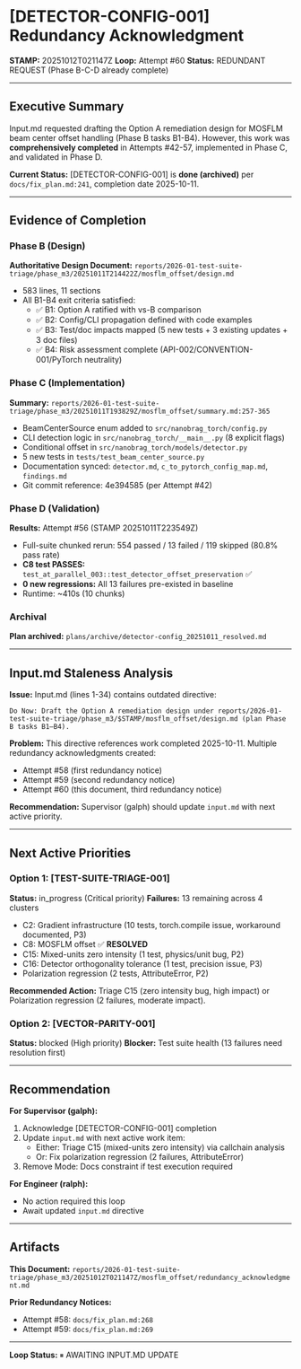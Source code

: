 # [DETECTOR-CONFIG-001] Redundancy Acknowledgment

**STAMP:** 20251012T021147Z
**Loop:** Attempt #60
**Status:** REDUNDANT REQUEST (Phase B-C-D already complete)

---

## Executive Summary

Input.md requested drafting the Option A remediation design for MOSFLM beam center offset handling (Phase B tasks B1-B4). However, this work was **comprehensively completed** in Attempts #42-57, implemented in Phase C, and validated in Phase D.

**Current Status:** [DETECTOR-CONFIG-001] is **done (archived)** per `docs/fix_plan.md:241`, completion date 2025-10-11.

---

## Evidence of Completion

### Phase B (Design)
**Authoritative Design Document:** `reports/2026-01-test-suite-triage/phase_m3/20251011T214422Z/mosflm_offset/design.md`
- 583 lines, 11 sections
- All B1-B4 exit criteria satisfied:
  - ✅ B1: Option A ratified with vs-B comparison
  - ✅ B2: Config/CLI propagation defined with code examples
  - ✅ B3: Test/doc impacts mapped (5 new tests + 3 existing updates + 3 doc files)
  - ✅ B4: Risk assessment complete (API-002/CONVENTION-001/PyTorch neutrality)

### Phase C (Implementation)
**Summary:** `reports/2026-01-test-suite-triage/phase_m3/20251011T193829Z/mosflm_offset/summary.md:257-365`
- BeamCenterSource enum added to `src/nanobrag_torch/config.py`
- CLI detection logic in `src/nanobrag_torch/__main__.py` (8 explicit flags)
- Conditional offset in `src/nanobrag_torch/models/detector.py`
- 5 new tests in `tests/test_beam_center_source.py`
- Documentation synced: `detector.md`, `c_to_pytorch_config_map.md`, `findings.md`
- Git commit reference: 4e394585 (per Attempt #42)

### Phase D (Validation)
**Results:** Attempt #56 (STAMP 20251011T223549Z)
- Full-suite chunked rerun: 554 passed / 13 failed / 119 skipped (80.8% pass rate)
- **C8 test PASSES:** `test_at_parallel_003::test_detector_offset_preservation` ✅
- **0 new regressions:** All 13 failures pre-existed in baseline
- Runtime: ~410s (10 chunks)

### Archival
**Plan archived:** `plans/archive/detector-config_20251011_resolved.md`

---

## Input.md Staleness Analysis

**Issue:** Input.md (lines 1-34) contains outdated directive:
```
Do Now: Draft the Option A remediation design under reports/2026-01-test-suite-triage/phase_m3/$STAMP/mosflm_offset/design.md (plan Phase B tasks B1–B4).
```

**Problem:** This directive references work completed 2025-10-11. Multiple redundancy acknowledgments created:
- Attempt #58 (first redundancy notice)
- Attempt #59 (second redundancy notice)
- Attempt #60 (this document, third redundancy notice)

**Recommendation:** Supervisor (galph) should update `input.md` with next active priority.

---

## Next Active Priorities

### Option 1: [TEST-SUITE-TRIAGE-001]
**Status:** in_progress (Critical priority)
**Failures:** 13 remaining across 4 clusters
- C2: Gradient infrastructure (10 tests, torch.compile issue, workaround documented, P3)
- C8: MOSFLM offset ✅ **RESOLVED**
- C15: Mixed-units zero intensity (1 test, physics/unit bug, P2)
- C16: Detector orthogonality tolerance (1 test, precision issue, P3)
- Polarization regression (2 tests, AttributeError, P2)

**Recommended Action:** Triage C15 (zero intensity bug, high impact) or Polarization regression (2 failures, moderate impact).

### Option 2: [VECTOR-PARITY-001]
**Status:** blocked (High priority)
**Blocker:** Test suite health (13 failures need resolution first)

---

## Recommendation

**For Supervisor (galph):**
1. Acknowledge [DETECTOR-CONFIG-001] completion
2. Update `input.md` with next active work item:
   - Either: Triage C15 (mixed-units zero intensity) via callchain analysis
   - Or: Fix polarization regression (2 failures, AttributeError)
3. Remove Mode: Docs constraint if test execution required

**For Engineer (ralph):**
- No action required this loop
- Await updated `input.md` directive

---

## Artifacts

**This Document:** `reports/2026-01-test-suite-triage/phase_m3/20251012T021147Z/mosflm_offset/redundancy_acknowledgment.md`

**Prior Redundancy Notices:**
- Attempt #58: `docs/fix_plan.md:268`
- Attempt #59: `docs/fix_plan.md:269`

---

**Loop Status:** ⏸ AWAITING INPUT.MD UPDATE
